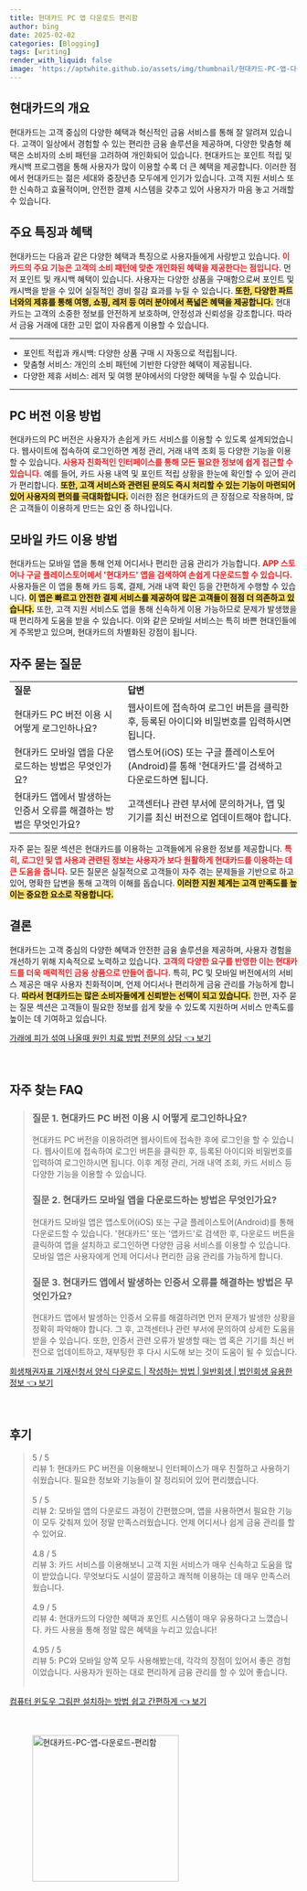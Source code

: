 ```yaml
---
title: 현대카드 PC 앱 다운로드 편리함
author: bing
date: 2025-02-02
categories: [Blogging]
tags: [writing]
render_with_liquid: false
image: 'https://aptwhite.github.io/assets/img/thumbnail/현대카드-PC-앱-다운로드-편리함.webp'
---
```



<h2 id='현대카드의 개요'>현대카드의 개요</h2>

<p>현대카드는 고객 중심의 다양한 혜택과 혁신적인 금융 서비스를 통해 잘 알려져 있습니다. 고객이 일상에서 경험할 수 있는 편리한 금융 솔루션을 제공하며, 다양한 맞춤형 혜택은 소비자의 소비 패턴을 고려하여 개인화되어 있습니다. 현대카드는 포인트 적립 및 캐시백 프로그램을 통해 사용자가 많이 이용할 수록 더 큰 혜택을 제공합니다. 이러한 점에서 현대카드는 젊은 세대와 중장년층 모두에게 인기가 있습니다. 고객 지원 서비스 또한 신속하고 효율적이며, 안전한 결제 시스템을 갖추고 있어 사용자가 마음 놓고 거래할 수 있습니다.</p>

<h2 id='주요 특징과 혜택'>주요 특징과 혜택</h2>

<p>현대카드는 다음과 같은 다양한 혜택과 특징으로 사용자들에게 사랑받고 있습니다. <b><span style="color: #ee2323;">이 카드의 주요 기능은 고객의 소비 패턴에 맞춘 개인화된 혜택을 제공한다는 점입니다.</span></b> 먼저 포인트 및 캐시백 혜택이 있습니다. 사용자는 다양한 상품을 구매함으로써 포인트 및 캐시백을 받을 수 있어 실질적인 경비 절감 효과를 누릴 수 있습니다. <b><span style="background-color: #ffe066;">또한, 다양한 파트너와의 제휴를 통해 여행, 쇼핑, 레저 등 여러 분야에서 폭넓은 혜택을 제공합니다.</span></b> 현대카드는 고객의 소중한 정보를 안전하게 보호하며, 안정성과 신뢰성을 강조합니다. 따라서 금융 거래에 대한 고민 없이 자유롭게 이용할 수 있습니다.</p>

<hr />

<ul>
    <li>포인트 적립과 캐시백: 다양한 상품 구매 시 자동으로 적립됩니다.</li>
    <li>맞춤형 서비스: 개인의 소비 패턴에 기반한 다양한 혜택이 제공됩니다.</li>
    <li>다양한 제휴 서비스: 레저 및 여행 분야에서의 다양한 혜택을 누릴 수 있습니다.</li>
</ul>

<hr />

<h2 id='PC 버전 이용 방법'>PC 버전 이용 방법</h2>

<p>현대카드의 PC 버전은 사용자가 손쉽게 카드 서비스를 이용할 수 있도록 설계되었습니다. 웹사이트에 접속하여 로그인하면 계정 관리, 거래 내역 조회 등 다양한 기능을 이용할 수 있습니다. <b><span style="color: #ee2323;">사용자 친화적인 인터페이스를 통해 모든 필요한 정보에 쉽게 접근할 수 있습니다.</span></b> 예를 들어, 카드 사용 내역 및 포인트 적립 상황을 한눈에 확인할 수 있어 관리가 편리합니다. <b><span style="background-color: #ffe066;">또한, 고객 서비스와 관련된 문의도 즉시 처리할 수 있는 기능이 마련되어 있어 사용자의 편의를 극대화합니다.</span></b> 이러한 점은 현대카드의 큰 장점으로 작용하며, 많은 고객들이 이용하게 만드는 요인 중 하나입니다.</p>

<h2 id='모바일 카드 이용 방법'>모바일 카드 이용 방법</h2>

<p>현대카드는 모바일 앱을 통해 언제 어디서나 편리한 금융 관리가 가능합니다. <b><span style="color: #ee2323;">APP 스토어나 구글 플레이스토어에서 '현대카드' 앱을 검색하여 손쉽게 다운로드할 수 있습니다.</span></b> 사용자들은 이 앱을 통해 카드 등록, 결제, 거래 내역 확인 등을 간편하게 수행할 수 있습니다. <b><span style="background-color: #ffe066;">이 앱은 빠르고 안전한 결제 서비스를 제공하여 많은 고객들이 점점 더 의존하고 있습니다.</span></b> 또한, 고객 지원 서비스도 앱을 통해 신속하게 이용 가능하므로 문제가 발생했을 때 편리하게 도움을 받을 수 있습니다. 이와 같은 모바일 서비스는 특히 바쁜 현대인들에게 주목받고 있으며, 현대카드의 차별화된 강점이 됩니다.</p>

<h2 id='자주 묻는 질문'>자주 묻는 질문</h2>

<table>
    <tr>
        <td><b>질문</b></td>
        <td><b>답변</b></td>
    </tr>
    <tr>
        <td>현대카드 PC 버전 이용 시 어떻게 로그인하나요?</td>
        <td>웹사이트에 접속하여 로그인 버튼을 클릭한 후, 등록된 아이디와 비밀번호를 입력하시면 됩니다.</td>
    </tr>
    <tr>
        <td>현대카드 모바일 앱을 다운로드하는 방법은 무엇인가요?</td>
        <td>앱스토어(iOS) 또는 구글 플레이스토어(Android)를 통해 '현대카드'를 검색하고 다운로드하면 됩니다.</td>
    </tr>
    <tr>
        <td>현대카드 앱에서 발생하는 인증서 오류를 해결하는 방법은 무엇인가요?</td>
        <td>고객센터나 관련 부서에 문의하거나, 앱 및 기기를 최신 버전으로 업데이트해야 합니다.</td>
    </tr>
</table>

<p>자주 묻는 질문 섹션은 현대카드를 이용하는 고객들에게 유용한 정보를 제공합니다. <b><span style="color: #ee2323;">특히, 로그인 및 앱 사용과 관련된 정보는 사용자가 보다 원활하게 현대카드를 이용하는 데 큰 도움을 줍니다.</span></b> 모든 질문은 실질적으로 고객들이 자주 겪는 문제들을 기반으로 하고 있어, 명확한 답변을 통해 고객의 이해를 돕습니다. <b><span style="background-color: #ffe066;">이러한 지원 체계는 고객 만족도를 높이는 중요한 요소로 작용합니다.</span></b></p>

<h2 id='결론'>결론</h2>

<p>현대카드는 고객 중심의 다양한 혜택과 안전한 금융 솔루션을 제공하며, 사용자 경험을 개선하기 위해 지속적으로 노력하고 있습니다. <b><span style="color: #ee2323;">고객의 다양한 요구를 반영한 이는 현대카드를 더욱 매력적인 금융 상품으로 만들어 줍니다.</span></b> 특히, PC 및 모바일 버전에서의 서비스 제공은 매우 사용자 친화적이며, 언제 어디서나 편리하게 금융 관리를 가능하게 합니다. <b><span style="background-color: #ffe066;">따라서 현대카드는 많은 소비자들에게 신뢰받는 선택이 되고 있습니다.</span></b> 한편, 자주 묻는 질문 섹션은 고객들이 필요한 정보를 쉽게 찾을 수 있도록 지원하며 서비스 만족도를 높이는 데 기여하고 있습니다.</p>


<p><a class="click-button" title="가래에 피가 섞여 나올때 원인 치료 방법 전문의 상담" href="https://aptwhite.github.io/posts/%EA%B0%80%EB%9E%98%EC%97%90-%ED%94%BC%EA%B0%80-%EC%84%9E%EC%97%AC-%EB%82%98%EC%98%AC%EB%95%8C-%EC%9B%90%EC%9D%B8-%EC%B9%98%EB%A3%8C-%EB%B0%A9%EB%B2%95-%EC%A0%84%EB%AC%B8%EC%9D%98-%EC%83%81%EB%8B%B4/" rel="dofollow">가래에 피가 섞여 나올때 원인 치료 방법 전문의 상담 👈 보기</a></p><br>
<h2 id='자주_찾는_FAQ'>자주 찾는 FAQ</h2>
<div itemscope="" itemtype="https://schema.org/FAQPage"> 
<blockquote> 
<div itemscope="" itemprop="mainEntity" itemtype="https://schema.org/Question"> 
<h3 itemprop="name">질문 1. 현대카드 PC 버전 이용 시 어떻게 로그인하나요?</h3> 
<div itemscope="" itemprop="acceptedAnswer" itemtype="https://schema.org/Answer"> 
<span itemprop="text"> 
<p>현대카드 PC 버전을 이용하려면 웹사이트에 접속한 후에 로그인을 할 수 있습니다. 웹사이트에 접속하여 로그인 버튼을 클릭한 후, 등록된 아이디와 비밀번호를 입력하여 로그인하시면 됩니다. 이후 계정 관리, 거래 내역 조회, 카드 서비스 등 다양한 기능을 이용할 수 있습니다.</p> 
</span> 
</div> 
</div> 

<div itemscope="" itemprop="mainEntity" itemtype="https://schema.org/Question"> 
<h3 itemprop="name">질문 2. 현대카드 모바일 앱을 다운로드하는 방법은 무엇인가요?</h3> 
<div itemscope="" itemprop="acceptedAnswer" itemtype="https://schema.org/Answer"> 
<span itemprop="text"> 
<p>현대카드 모바일 앱은 앱스토어(iOS) 또는 구글 플레이스토어(Android)를 통해 다운로드할 수 있습니다. '현대카드' 또는 '앱카드'로 검색한 후, 다운로드 버튼을 클릭하여 앱을 설치하고 로그인하면 다양한 금융 서비스를 이용할 수 있습니다. 모바일 앱은 사용자에게 언제 어디서나 편리한 금융 관리를 가능하게 합니다.</p> 
</span> 
</div> 
</div> 

<div itemscope="" itemprop="mainEntity" itemtype="https://schema.org/Question"> 
<h3 itemprop="name">질문 3. 현대카드 앱에서 발생하는 인증서 오류를 해결하는 방법은 무엇인가요?</h3> 
<div itemscope="" itemprop="acceptedAnswer" itemtype="https://schema.org/Answer"> 
<span itemprop="text"> 
<p>현대카드 앱에서 발생하는 인증서 오류를 해결하려면 먼저 문제가 발생한 상황을 정확히 파악해야 합니다. 그 후, 고객센터나 관련 부서에 문의하여 상세한 도움을 받을 수 있습니다. 또한, 인증서 관련 오류가 발생할 때는 앱 혹은 기기를 최신 버전으로 업데이트하고, 재부팅한 후 다시 시도해 보는 것이 도움이 될 수 있습니다.</p> 
</span> 
</div> 
</div> 

</blockquote> 
</div>
<p><a class="click-button" title="회생채권자표 기재신청서 양식 다운로드 | 작성하는 방법 | 일반회생 | 법인회생 유용한 정보" href="https://aptwhite.github.io/posts/%ED%9A%8C%EC%83%9D%EC%B1%84%EA%B6%8C%EC%9E%90%ED%91%9C-%EA%B8%B0%EC%9E%AC%EC%8B%A0%EC%B2%AD%EC%84%9C-%EC%96%91%EC%8B%9D-%EB%8B%A4%EC%9A%B4%EB%A1%9C%EB%93%9C-%EC%9E%91%EC%84%B1%ED%95%98%EB%8A%94-%EB%B0%A9%EB%B2%95-%EC%9D%BC%EB%B0%98%ED%9A%8C%EC%83%9D-%EB%B2%95%EC%9D%B8%ED%9A%8C%EC%83%9D-%EC%9C%A0%EC%9A%A9%ED%95%9C-%EC%A0%95%EB%B3%B4/" rel="dofollow">회생채권자표 기재신청서 양식 다운로드 | 작성하는 방법 | 일반회생 | 법인회생 유용한 정보 👈 보기</a></p><br>
<h2 id='후기'>후기</h2>
<div itemscope itemtype="https://schema.org/Product">
  <blockquote>
  <div itemprop="review" itemscope itemtype="https://schema.org/Review">
      <div itemprop="reviewRating" itemscope itemtype="https://schema.org/Rating"> <span itemprop="ratingValue">5</span> / <span itemprop="bestRating">5</span> </div>
      <span itemprop="reviewBody">리뷰 1: 현대카드 PC 버전을 이용해보니 인터페이스가 매우 친절하고 사용하기 쉬웠습니다. 필요한 정보와 기능들이 잘 정리되어 있어 편리했습니다.</span>
  </div>
  <br>
  <div itemprop="review" itemscope itemtype="https://schema.org/Review">
      <div itemprop="reviewRating" itemscope itemtype="https://schema.org/Rating"> <span itemprop="ratingValue">5</span> / <span itemprop="bestRating">5</span> </div>
      <span itemprop="reviewBody">리뷰 2: 모바일 앱의 다운로드 과정이 간편했으며, 앱을 사용하면서 필요한 기능이 모두 갖춰져 있어 정말 만족스러웠습니다. 언제 어디서나 쉽게 금융 관리를 할 수 있어요.</span>
  </div>
  <br>
  <div itemprop="review" itemscope itemtype="https://schema.org/Review">
      <div itemprop="reviewRating" itemscope itemtype="https://schema.org/Rating"> <span itemprop="ratingValue">4.8</span> / <span itemprop="bestRating">5</span> </div>
      <span itemprop="reviewBody">리뷰 3: 카드 서비스를 이용해보니 고객 지원 서비스가 매우 신속하고 도움을 많이 받았습니다. 무엇보다도 시설이 깔끔하고 쾌적해 이용하는 데 매우 만족스러웠습니다.</span>
  </div>
  <br>
  <div itemprop="review" itemscope itemtype="https://schema.org/Review">
      <div itemprop="reviewRating" itemscope itemtype="https://schema.org/Rating"> <span itemprop="ratingValue">4.9</span> / <span itemprop="bestRating">5</span> </div>
      <span itemprop="reviewBody">리뷰 4: 현대카드의 다양한 혜택과 포인트 시스템이 매우 유용하다고 느꼈습니다. 카드 사용을 통해 정말 많은 혜택을 누리고 있습니다!</span>
  </div>
  <br>
  <div itemprop="review" itemscope itemtype="https://schema.org/Review">
      <div itemprop="reviewRating" itemscope itemtype="https://schema.org/Rating"> <span itemprop="ratingValue">4.95</span> / <span itemprop="bestRating">5</span> </div>
      <span itemprop="reviewBody">리뷰 5: PC와 모바일 양쪽 모두 사용해봤는데, 각각의 장점이 있어서 좋은 경험이었습니다. 사용자가 원하는 대로 편리하게 금융 관리를 할 수 있어 좋습니다.</span>
  </div>
  <br>
  </blockquote>
</div>
<p><a class="click-button" title="컴퓨터 윈도우 그림판 설치하는 방법 쉽고 간편하게" href="https://aptwhite.github.io/posts/%EC%BB%B4%ED%93%A8%ED%84%B0-%EC%9C%88%EB%8F%84%EC%9A%B0-%EA%B7%B8%EB%A6%BC%ED%8C%90-%EC%84%A4%EC%B9%98%ED%95%98%EB%8A%94-%EB%B0%A9%EB%B2%95-%EC%89%BD%EA%B3%A0-%EA%B0%84%ED%8E%B8%ED%95%98%EA%B2%8C/" rel="dofollow">컴퓨터 윈도우 그림판 설치하는 방법 쉽고 간편하게 👈 보기</a></p><br>
<figure class="image"><img src="https://aptwhite.github.io/assets/img/thumbnail/현대카드-PC-앱-다운로드-편리함.webp" alt="현대카드-PC-앱-다운로드-편리함" width="256" height="256"></figure>
